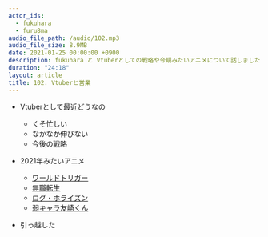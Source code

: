 ```yaml
---
actor_ids:
  - fukuhara
  - furu8ma
audio_file_path: /audio/102.mp3
audio_file_size: 8.9MB
date: 2021-01-25 00:00:00 +0900
description: fukuhara と Vtuberとしての戦略や今期みたいアニメについて話しました
duration: "24:18"
layout: article
title: 102. Vtuberと営業
---
```


- Vtuberとして最近どうなの
    - くそ忙しい
    - なかなか伸びない
    - 今後の戦略

- 2021年みたいアニメ
    - [ワールドトリガー](http://www.toei-anim.co.jp/tv/wt/)
    - [無職転生](https://mushokutensei.jp/)
    - [ログ・ホライズン](https://www6.nhk.or.jp/anime/program/detail.html?i=loghorizon3)
    - [弱キャラ友崎くん](http://tomozaki-koushiki.com/)

- 引っ越した


